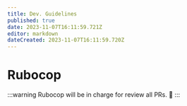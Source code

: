 ```yaml
---
title: Dev. Guidelines
published: true
date: 2023-11-07T16:11:59.721Z
editor: markdown
dateCreated: 2023-11-07T16:11:59.720Z
---
```


# Rubocop

:::warning
Rubocop will be in charge for review all PRs. 🧐
:::

